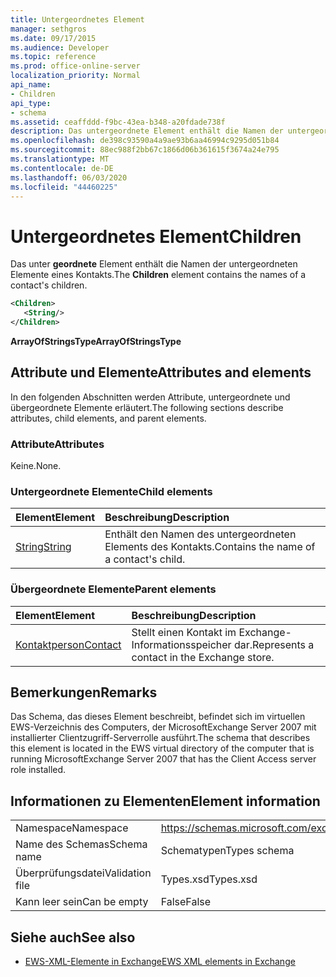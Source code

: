 ```yaml
---
title: Untergeordnetes Element
manager: sethgros
ms.date: 09/17/2015
ms.audience: Developer
ms.topic: reference
ms.prod: office-online-server
localization_priority: Normal
api_name:
- Children
api_type:
- schema
ms.assetid: ceaffddd-f9bc-43ea-b348-a20fdade738f
description: Das untergeordnete Element enthält die Namen der untergeordneten Elemente eines Kontakts.
ms.openlocfilehash: de398c93590a4a9ae93b6aa46994c9295d051b84
ms.sourcegitcommit: 88ec988f2bb67c1866d06b361615f3674a24e795
ms.translationtype: MT
ms.contentlocale: de-DE
ms.lasthandoff: 06/03/2020
ms.locfileid: "44460225"
---
```

# <a name="children"></a><span data-ttu-id="896a2-103">Untergeordnetes Element</span><span class="sxs-lookup"><span data-stu-id="896a2-103">Children</span></span>

<span data-ttu-id="896a2-104">Das unter **geordnete** Element enthält die Namen der untergeordneten Elemente eines Kontakts.</span><span class="sxs-lookup"><span data-stu-id="896a2-104">The **Children** element contains the names of a contact's children.</span></span> 
  
```xml
<Children>
   <String/>
</Children>
```

 <span data-ttu-id="896a2-105">**ArrayOfStringsType**</span><span class="sxs-lookup"><span data-stu-id="896a2-105">**ArrayOfStringsType**</span></span>
## <a name="attributes-and-elements"></a><span data-ttu-id="896a2-106">Attribute und Elemente</span><span class="sxs-lookup"><span data-stu-id="896a2-106">Attributes and elements</span></span>

<span data-ttu-id="896a2-107">In den folgenden Abschnitten werden Attribute, untergeordnete und übergeordnete Elemente erläutert.</span><span class="sxs-lookup"><span data-stu-id="896a2-107">The following sections describe attributes, child elements, and parent elements.</span></span>
  
### <a name="attributes"></a><span data-ttu-id="896a2-108">Attribute</span><span class="sxs-lookup"><span data-stu-id="896a2-108">Attributes</span></span>

<span data-ttu-id="896a2-109">Keine.</span><span class="sxs-lookup"><span data-stu-id="896a2-109">None.</span></span>
  
### <a name="child-elements"></a><span data-ttu-id="896a2-110">Untergeordnete Elemente</span><span class="sxs-lookup"><span data-stu-id="896a2-110">Child elements</span></span>

|<span data-ttu-id="896a2-111">**Element**</span><span class="sxs-lookup"><span data-stu-id="896a2-111">**Element**</span></span>|<span data-ttu-id="896a2-112">**Beschreibung**</span><span class="sxs-lookup"><span data-stu-id="896a2-112">**Description**</span></span>|
|:-----|:-----|
|[<span data-ttu-id="896a2-113">String</span><span class="sxs-lookup"><span data-stu-id="896a2-113">String</span></span>](string.md) <br/> |<span data-ttu-id="896a2-114">Enthält den Namen des untergeordneten Elements des Kontakts.</span><span class="sxs-lookup"><span data-stu-id="896a2-114">Contains the name of a contact's child.</span></span>  <br/> |
   
### <a name="parent-elements"></a><span data-ttu-id="896a2-115">Übergeordnete Elemente</span><span class="sxs-lookup"><span data-stu-id="896a2-115">Parent elements</span></span>

|<span data-ttu-id="896a2-116">**Element**</span><span class="sxs-lookup"><span data-stu-id="896a2-116">**Element**</span></span>|<span data-ttu-id="896a2-117">**Beschreibung**</span><span class="sxs-lookup"><span data-stu-id="896a2-117">**Description**</span></span>|
|:-----|:-----|
|[<span data-ttu-id="896a2-118">Kontaktperson</span><span class="sxs-lookup"><span data-stu-id="896a2-118">Contact</span></span>](contact.md) <br/> |<span data-ttu-id="896a2-119">Stellt einen Kontakt im Exchange-Informationsspeicher dar.</span><span class="sxs-lookup"><span data-stu-id="896a2-119">Represents a contact in the Exchange store.</span></span>  <br/> |
   
## <a name="remarks"></a><span data-ttu-id="896a2-120">Bemerkungen</span><span class="sxs-lookup"><span data-stu-id="896a2-120">Remarks</span></span>

<span data-ttu-id="896a2-121">Das Schema, das dieses Element beschreibt, befindet sich im virtuellen EWS-Verzeichnis des Computers, der MicrosoftExchange Server 2007 mit installierter Clientzugriff-Serverrolle ausführt.</span><span class="sxs-lookup"><span data-stu-id="896a2-121">The schema that describes this element is located in the EWS virtual directory of the computer that is running MicrosoftExchange Server 2007 that has the Client Access server role installed.</span></span>
  
## <a name="element-information"></a><span data-ttu-id="896a2-122">Informationen zu Elementen</span><span class="sxs-lookup"><span data-stu-id="896a2-122">Element information</span></span>

|||
|:-----|:-----|
|<span data-ttu-id="896a2-123">Namespace</span><span class="sxs-lookup"><span data-stu-id="896a2-123">Namespace</span></span>  <br/> |https://schemas.microsoft.com/exchange/services/2006/types  <br/> |
|<span data-ttu-id="896a2-124">Name des Schemas</span><span class="sxs-lookup"><span data-stu-id="896a2-124">Schema name</span></span>  <br/> |<span data-ttu-id="896a2-125">Schematypen</span><span class="sxs-lookup"><span data-stu-id="896a2-125">Types schema</span></span>  <br/> |
|<span data-ttu-id="896a2-126">Überprüfungsdatei</span><span class="sxs-lookup"><span data-stu-id="896a2-126">Validation file</span></span>  <br/> |<span data-ttu-id="896a2-127">Types.xsd</span><span class="sxs-lookup"><span data-stu-id="896a2-127">Types.xsd</span></span>  <br/> |
|<span data-ttu-id="896a2-128">Kann leer sein</span><span class="sxs-lookup"><span data-stu-id="896a2-128">Can be empty</span></span>  <br/> |<span data-ttu-id="896a2-129">False</span><span class="sxs-lookup"><span data-stu-id="896a2-129">False</span></span>  <br/> |
   
## <a name="see-also"></a><span data-ttu-id="896a2-130">Siehe auch</span><span class="sxs-lookup"><span data-stu-id="896a2-130">See also</span></span>



- [<span data-ttu-id="896a2-131">EWS-XML-Elemente in Exchange</span><span class="sxs-lookup"><span data-stu-id="896a2-131">EWS XML elements in Exchange</span></span>](ews-xml-elements-in-exchange.md)

